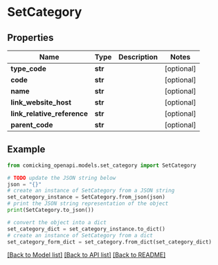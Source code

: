 # SetCategory


## Properties

Name | Type | Description | Notes
------------ | ------------- | ------------- | -------------
**type_code** | **str** |  | [optional] 
**code** | **str** |  | [optional] 
**name** | **str** |  | [optional] 
**link_website_host** | **str** |  | [optional] 
**link_relative_reference** | **str** |  | [optional] 
**parent_code** | **str** |  | [optional] 

## Example

```python
from comicking_openapi.models.set_category import SetCategory

# TODO update the JSON string below
json = "{}"
# create an instance of SetCategory from a JSON string
set_category_instance = SetCategory.from_json(json)
# print the JSON string representation of the object
print(SetCategory.to_json())

# convert the object into a dict
set_category_dict = set_category_instance.to_dict()
# create an instance of SetCategory from a dict
set_category_form_dict = set_category.from_dict(set_category_dict)
```
[[Back to Model list]](../README.md#documentation-for-models) [[Back to API list]](../README.md#documentation-for-api-endpoints) [[Back to README]](../README.md)


